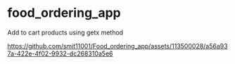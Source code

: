 # food_ordering_app

Add to cart products using getx method


https://github.com/smit11001/Food_ordering_app/assets/113500028/a56a937a-422e-4f02-9932-dc268310a5e6

